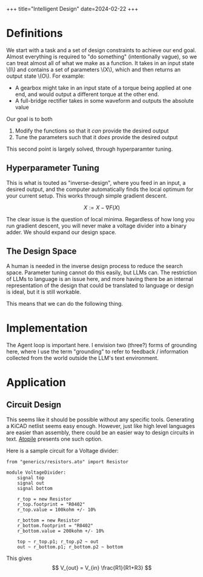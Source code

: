 +++
title="Intelligent Design"
date=2024-02-22
+++

# Definitions
We start with a task and a set of design constraints to achieve our end goal. Almost everything is required to "do something" (intentionally vague), so we can treat almost all of what we make as a function. It takes in an input state \\(I\\) and contains a set of parameters \\(X\\), which and then returns an output state \\(O\\). For example:
- A gearbox might take in an input state of a torque being applied at one end, and would output a different torque at the other end. 
- A full-bridge rectifier takes in some waveform and outputs the absolute value

Our goal is to both
1. Modify the functions so that it *can* provide the desired output
2. Tune the parameters such that it *does* provide the desired output

This second point is largely solved, through hyperparamter tuning. 

## Hyperparameter Tuning

This is what is touted as "inverse-design", where you feed in an input, a desired output, and the computer automatically finds the local optimum for your current setup. This works through simple gradient descent.

$$
X := X - \nabla F(X)
$$

The clear issue is the question of local minima. Regardless of how long you run gradient descent, you will never make a voltage divider into a binary adder. We should expand our design space. 

## The Design Space
A human is needed in the inverse design process to reduce the search space. Parameter tuning cannot do this easily, but LLMs can. The restriction of LLMs to language is an issue here, and more having there be an internal representation of the design that could be translated to language or design is ideal, but it is still workable.

This means that we can do the following thing. 

# Implementation

The Agent loop is important here. I envision two (three?) forms of grounding here, where I use the term "grounding" to refer to feedback / information collected from the world outside the LLM's text environment. 


# Application

## Circuit Design
This seems like it should be possible without any specific tools. Generating a KiCAD netlist seems easy enough. However, just like high level languages are easier than assembly, there could be an easier way to design circuits in text. [Atopile](https://atopile.io) presents one such option. 

Here is a sample circuit for a Voltage divider:
```
from "generics/resistors.ato" import Resistor

module VoltageDivider:
    signal top
    signal out
    signal bottom

    r_top = new Resistor
    r_top.footprint = "R0402"
    r_top.value = 100kohm +/- 10%

    r_bottom = new Resistor
    r_bottom.footprint = "R0402"
    r_bottom.value = 200kohm +/- 10%

    top ~ r_top.p1; r_top.p2 ~ out
    out ~ r_bottom.p1; r_bottom.p2 ~ bottom
```

This gives 
$$
V_{out} = V_{in} \frac{R1}{R1+R3}
$$

